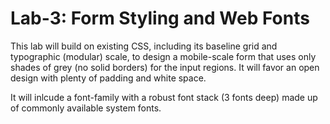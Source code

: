 # Lab-3: Form Styling and Web Fonts

This lab will build on existing CSS, including its baseline grid and typographic (modular) scale, to design a mobile-scale form that uses only shades of grey (no solid borders) for the input regions. It will favor an open design with plenty of padding and white space. 

It will inlcude a font-family with a robust font stack (3 fonts deep) made up of commonly available system fonts.
